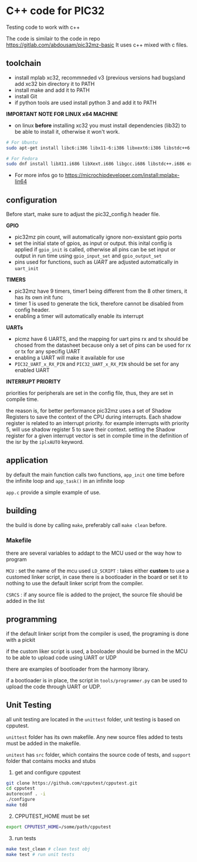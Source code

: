 # C++ code for PIC32

Testing code to work with c++

The code is similair to the code in repo https://gitlab.com/abdousam/pic32mz-basic
It uses c++ mixed with c files.


## toolchain

- install mplab xc32, recommneded v3 (previous versions had bugs)and add xc32 bin directory it to PATH
- install make and add it to PATH
- install Git
- if python tools are used install python 3 and add it to PATH

**IMPORTANT NOTE FOR LINUX x64 MACHINE**

- on linux **before** installing xc32 you must install dependencies (lib32) to be able to install it, otherwise it won't work. 

```sh
# For Ubuntu
sudo apt-get install libc6:i386 libx11-6:i386 libxext6:i386 libstdc++6:i386 libexpat1:i386

# For Fedora
sudo dnf install libX11.i686 libXext.i686 libgcc.i686 libstdc++.i686 expat.i686
```
- For more infos go to https://microchipdeveloper.com/install:mplabx-lin64

## configuration

Before start, make sure to adjust the pic32_config.h header file.

**GPIO**

- pic32mz pin count, will automatically ignore non-exsistant gpio ports
- set the initial state of gpios, as input or output. this inital config is
  applied if `gpio_init` is called, otherwise all pins can be set input or output
  in run time using `gpio_input_set` and `gpio_output_set`
- pins used for functions, such as _UART_ are adjusted automatically in `uart_init`

**TIMERS**

- pic32mz have 9 timers, timer1 being different from the 8 other timers, it has its own init func
- timer 1 is used to generate the tick, therefore cannot be disabled from config header. 
- enabling a timer will automatically enable its interrupt


**UARTs**

- picmz have 6 UARTS, and the mapping for uart pins rx and tx should be chosed from the datasheet
  because only a set of pins can be used for rx or tx for any specifig UART
- enabling a UART will make it available for use
- `PIC32_UART_x_RX_PIN` and `PIC32_UART_x_RX_PIN` should be set for any enabled UART


**INTERRUPT PRIORITY**

priorities for peripherals are set in the config file, thus, they are set in compile time.

the reason is, for better performance pic32mz uses a set of Shadow Registers to save the context of the CPU
during interrupts. Each shadow register is related to an interrupt priority. 
for example interrupts with priority 5, will use shadow register 5 to save their context.
setting the Shadow register for a given interrupt vector is set in compile time in the definition of the isr by the `iplxAUTO` keyword.


## application

by default the main function calls two functions, `app_init` one time before the infinite loop and `app_task()` in an infinite loop

`app.c` provide a simple example of use.


## building

the build is done by calling  `make`, preferably call `make clean` before.

### Makefile

there are several variables to addapt to the MCU used or the way how to program

`MCU` : set the name of the mcu used
`LD_SCRIPT` : takes either **custom** to use a customed linker script, in case there is a bootloader in the board
or set it to nothing to use the default linker script from the compiler.

`CSRCS` : if any source file is added to the project, the source file should be added in the list

## programming

if the default linker script from the compiler is used, the programing is done with a pickit

if the custom liker script is used, a booloader should be burned in the MCU to be able to upload code using UART or UDP

there are examples of bootloader from the harmony library.

if a bootloader is in place, the script in `tools/programmer.py` can be used to upload the code through UART or UDP. 

## Unit Testing

all unit testing are located in the `unittest` folder, unit testing is based on cpputest.

`unittest` folder has its own makefile. Any new source files added to tests must be added 
in the makefile.

`unitest` has `src` folder, which contains the source code of tests, and `support` folder that contains mocks and stubs


1. get and configure cpputest

```sh
git clone https://github.com/cpputest/cpputest.git
cd cpputest
autoreconf . -i
./configure
make tdd
````

2. CPPUTEST_HOME must be set

```sh
export CPPUTEST_HOME=/some/path/cpputest
````

3. run tests

```sh
make test_clean # clean test obj
make test # run unit tests
```
